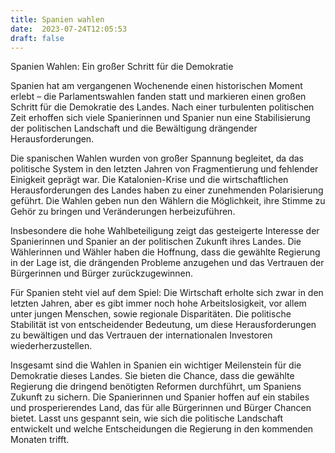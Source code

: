 ```yaml
---
title: Spanien wahlen
date:  2023-07-24T12:05:53
draft: false
---
```


Spanien Wahlen: Ein großer Schritt für die Demokratie

Spanien hat am vergangenen Wochenende einen historischen Moment erlebt – die Parlamentswahlen fanden statt und markieren einen großen Schritt für die Demokratie des Landes. Nach einer turbulenten politischen Zeit erhoffen sich viele Spanierinnen und Spanier nun eine Stabilisierung der politischen Landschaft und die Bewältigung drängender Herausforderungen.

Die spanischen Wahlen wurden von großer Spannung begleitet, da das politische System in den letzten Jahren von Fragmentierung und fehlender Einigkeit geprägt war. Die Katalonien-Krise und die wirtschaftlichen Herausforderungen des Landes haben zu einer zunehmenden Polarisierung geführt. Die Wahlen geben nun den Wählern die Möglichkeit, ihre Stimme zu Gehör zu bringen und Veränderungen herbeizuführen.

Insbesondere die hohe Wahlbeteiligung zeigt das gesteigerte Interesse der Spanierinnen und Spanier an der politischen Zukunft ihres Landes. Die Wählerinnen und Wähler haben die Hoffnung, dass die gewählte Regierung in der Lage ist, die drängenden Probleme anzugehen und das Vertrauen der Bürgerinnen und Bürger zurückzugewinnen.

Für Spanien steht viel auf dem Spiel: Die Wirtschaft erholte sich zwar in den letzten Jahren, aber es gibt immer noch hohe Arbeitslosigkeit, vor allem unter jungen Menschen, sowie regionale Disparitäten. Die politische Stabilität ist von entscheidender Bedeutung, um diese Herausforderungen zu bewältigen und das Vertrauen der internationalen Investoren wiederherzustellen.

Insgesamt sind die Wahlen in Spanien ein wichtiger Meilenstein für die Demokratie dieses Landes. Sie bieten die Chance, dass die gewählte Regierung die dringend benötigten Reformen durchführt, um Spaniens Zukunft zu sichern. Die Spanierinnen und Spanier hoffen auf ein stabiles und prosperierendes Land, das für alle Bürgerinnen und Bürger Chancen bietet. Lasst uns gespannt sein, wie sich die politische Landschaft entwickelt und welche Entscheidungen die Regierung in den kommenden Monaten trifft.